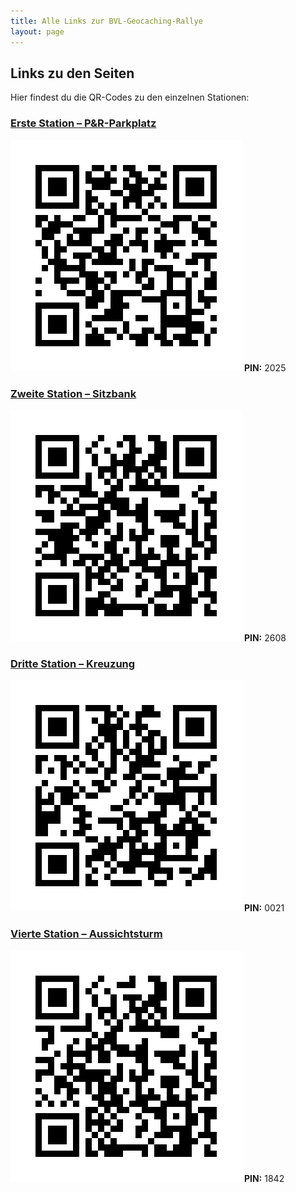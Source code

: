 ```yaml
---
title: Alle Links zur BVL-Geocaching-Rallye
layout: page
---
```


## Links zu den Seiten

Hier findest du die QR-Codes zu den einzelnen Stationen:

### [Erste Station – P&R-Parkplatz](parkplatz)
![Parkplatz QR-Code](qrcodes/parkplatz.png)
**PIN:** 2025

### [Zweite Station – Sitzbank](bank)
![Sitzbank QR-Code](qrcodes/bank.png)
**PIN:** 2608

### [Dritte Station – Kreuzung](kreuzung)
![Kreuzung QR-Code](qrcodes/kreuzung.png)
**PIN:** 0021

### [Vierte Station – Aussichtsturm](turm)
![Aussichtsturm QR-Code](qrcodes/turm.png)
**PIN:** 1842
